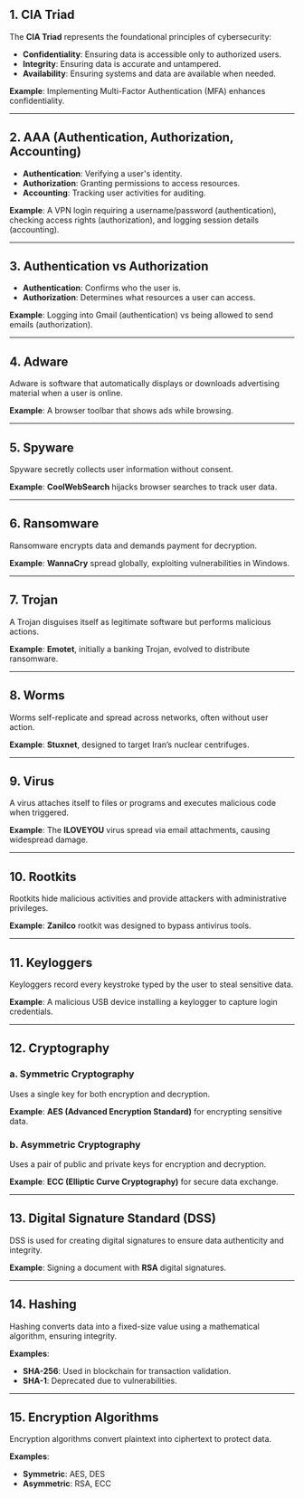 ## 1. CIA Triad
The **CIA Triad** represents the foundational principles of cybersecurity:
- **Confidentiality**: Ensuring data is accessible only to authorized users.
- **Integrity**: Ensuring data is accurate and untampered.
- **Availability**: Ensuring systems and data are available when needed.

**Example**: Implementing Multi-Factor Authentication (MFA) enhances confidentiality.

---

## 2. AAA (Authentication, Authorization, Accounting)
- **Authentication**: Verifying a user's identity.
- **Authorization**: Granting permissions to access resources.
- **Accounting**: Tracking user activities for auditing.

**Example**: A VPN login requiring a username/password (authentication), checking access rights (authorization), and logging session details (accounting).

---

## 3. Authentication vs Authorization
- **Authentication**: Confirms who the user is.
- **Authorization**: Determines what resources a user can access.

**Example**: Logging into Gmail (authentication) vs being allowed to send emails (authorization).

---

## 4. Adware
Adware is software that automatically displays or downloads advertising material when a user is online.

**Example**: A browser toolbar that shows ads while browsing.

---

## 5. Spyware
Spyware secretly collects user information without consent.

**Example**: **CoolWebSearch** hijacks browser searches to track user data.

---

## 6. Ransomware
Ransomware encrypts data and demands payment for decryption.

**Example**: **WannaCry** spread globally, exploiting vulnerabilities in Windows.

---

## 7. Trojan
A Trojan disguises itself as legitimate software but performs malicious actions.

**Example**: **Emotet**, initially a banking Trojan, evolved to distribute ransomware.

---

## 8. Worms
Worms self-replicate and spread across networks, often without user action.

**Example**: **Stuxnet**, designed to target Iran’s nuclear centrifuges.

---

## 9. Virus
A virus attaches itself to files or programs and executes malicious code when triggered.

**Example**: The **ILOVEYOU** virus spread via email attachments, causing widespread damage.

---

## 10. Rootkits
Rootkits hide malicious activities and provide attackers with administrative privileges.

**Example**: **Zanilco** rootkit was designed to bypass antivirus tools.

---

## 11. Keyloggers
Keyloggers record every keystroke typed by the user to steal sensitive data.

**Example**: A malicious USB device installing a keylogger to capture login credentials.

---

## 12. Cryptography
### a. Symmetric Cryptography
Uses a single key for both encryption and decryption.

**Example**: **AES (Advanced Encryption Standard)** for encrypting sensitive data.

### b. Asymmetric Cryptography
Uses a pair of public and private keys for encryption and decryption.

**Example**: **ECC (Elliptic Curve Cryptography)** for secure data exchange.

---

## 13. Digital Signature Standard (DSS)
DSS is used for creating digital signatures to ensure data authenticity and integrity.

**Example**: Signing a document with **RSA** digital signatures.

---

## 14. Hashing
Hashing converts data into a fixed-size value using a mathematical algorithm, ensuring integrity.

**Examples**: 
- **SHA-256**: Used in blockchain for transaction validation.
- **SHA-1**: Deprecated due to vulnerabilities.

---

## 15. Encryption Algorithms
Encryption algorithms convert plaintext into ciphertext to protect data.

**Examples**:
- **Symmetric**: AES, DES
- **Asymmetric**: RSA, ECC
